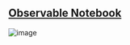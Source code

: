 ## [Observable Notebook](https://observablehq.com/d/5d269242f33a3ff4)

![image](https://github.com/deepdk/TidyTuesday_2023/assets/31981663/1d41551f-4b39-403d-b2ea-da7cf901cd67)
